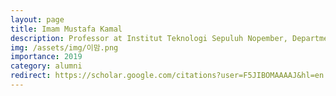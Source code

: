 ```yaml
---
layout: page
title: Imam Mustafa Kamal
description: Professor at Institut Teknologi Sepuluh Nopember, Department of Informatics
img: /assets/img/이맘.png
importance: 2019
category: alumni
redirect: https://scholar.google.com/citations?user=F5JIBOMAAAAJ&hl=en
---
```

